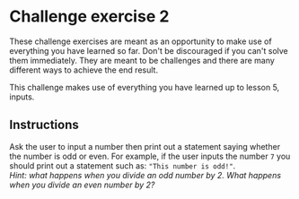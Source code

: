 # Challenge exercise 2

These challenge exercises are meant as an opportunity to make use of everything you have learned so far. Don't be discouraged if you can't solve them immediately. They are meant to be challenges and there are many different ways to achieve the end result.

This challenge makes use of everything you have learned up to lesson 5, inputs.

## Instructions

Ask the user to input a number then print out a statement saying whether the number is odd or even. For example, if the user inputs the number `7` you should print out a statement such as: `"This number is odd!"`.
\
*Hint: what happens when you divide an odd number by 2. What happens when you divide an even number by 2?*